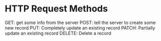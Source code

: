 # HTTP Request Methods

GET: get some info from the server
POST: tell the server to create some new record
PUT: Completely update an existing record
PATCH: Partially update an existing record
DELETE: Delete a record
